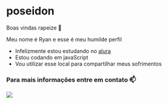 # poseidon

Boas vindas rapeize 👋

Meu nome é Ryan e esse é meu humilde perfil

- Infelizmente estou estudando no [alura](https://www.alura.com.br)
- Estou codando em javaScript
- Vou utilizar esse local para compartilhar meus sofrimentos

### Para mais informações entre em contato 📫 ###


  ![](https://media1.tenor.com/m/LsYPAE9JiP8AAAAd/rolando-ronaldo.gif)
